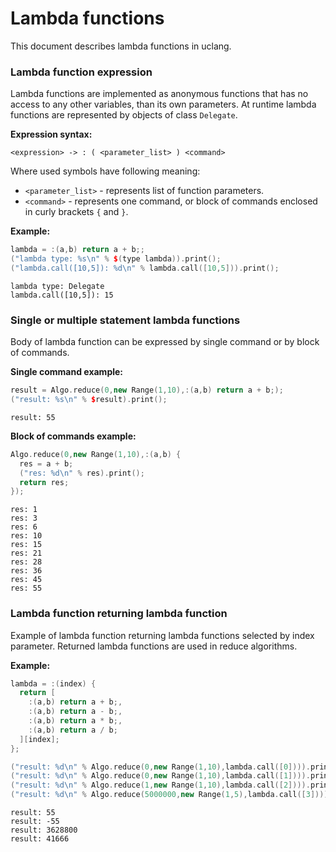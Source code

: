 
# Lambda functions

This document describes lambda functions in uclang.

### Lambda function expression

Lambda functions are implemented as anonymous functions that has no access to
any other variables, than its own parameters. At runtime lambda functions are
represented by objects of class `Delegate`.

**Expression syntax:**

```
<expression> -> : ( <parameter_list> ) <command>
```

Where used symbols have following meaning:

* `<parameter_list>` - represents list of function parameters.
* `<command>` - represents one command, or block of commands enclosed in curly
  brackets `{` and `}`.

**Example:**

```cpp
lambda = :(a,b) return a + b;;
("lambda type: %s\n" % $(type lambda)).print();
("lambda.call([10,5]): %d\n" % lambda.call([10,5])).print();
```
```
lambda type: Delegate
lambda.call([10,5]): 15
```

### Single or multiple statement lambda functions

Body of lambda function can be expressed by single command or by block of
commands.

**Single command example:**

```cpp
result = Algo.reduce(0,new Range(1,10),:(a,b) return a + b;);
("result: %s\n" % $result).print();
```
```
result: 55
```

**Block of commands example:**

```cpp
Algo.reduce(0,new Range(1,10),:(a,b) {
  res = a + b;
  ("res: %d\n" % res).print();
  return res;
});
```
```
res: 1
res: 3
res: 6
res: 10
res: 15
res: 21
res: 28
res: 36
res: 45
res: 55
```

### Lambda function returning lambda function

Example of lambda function returning lambda functions selected by index
parameter. Returned lambda functions are used in reduce algorithms.

**Example:**

```cpp
lambda = :(index) {
  return [
    :(a,b) return a + b;,
    :(a,b) return a - b;,
    :(a,b) return a * b;,
    :(a,b) return a / b;
  ][index];
};

("result: %d\n" % Algo.reduce(0,new Range(1,10),lambda.call([0]))).print();
("result: %d\n" % Algo.reduce(0,new Range(1,10),lambda.call([1]))).print();
("result: %d\n" % Algo.reduce(1,new Range(1,10),lambda.call([2]))).print();
("result: %d\n" % Algo.reduce(5000000,new Range(1,5),lambda.call([3]))).print();
```
```
result: 55
result: -55
result: 3628800
result: 41666
```

